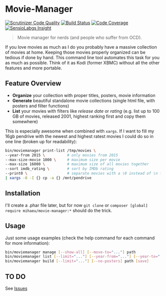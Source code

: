 # Movie-Manager
[![Scrutinizer Code Quality](https://scrutinizer-ci.com/g/mihaeu/movie-manager/badges/quality-score.png?b=master)](https://scrutinizer-ci.com/g/mihaeu/movie-manager/?branch=master)
[![Build Status](https://scrutinizer-ci.com/g/mihaeu/movie-manager/badges/build.png?b=master)](https://scrutinizer-ci.com/g/mihaeu/movie-manager/build-status/master)
[![Code Coverage](https://scrutinizer-ci.com/g/mihaeu/movie-manager/badges/coverage.png?b=master)](https://scrutinizer-ci.com/g/mihaeu/movie-manager/?branch=master)
[![SensioLabgs Insight](https://insight.sensiolabs.com/projects/779570d4-8dfa-4ab2-8c37-85f59a56c7b8/mini.png)](https://insight.sensiolabs.com/projects/779570d4-8dfa-4ab2-8c37-85f59a56c7b8)

> Movie manager for nerds (and people who suffer from OCD).

If you love movies as much as I do you probably have a massive collection of movies at home. Keeping those movies properly organized can be tedious if done by hand. This command line tool automates this task for you as much as possible. Think of it as Kodi (former XBMC) without all the other features and more portable.

## Feature Overview

 - **Organize** your collection with proper titles, posters, movie information
 - **Generate** beautiful standalone movie collections (single html file, with posters and filter functions)
 - **List** your movies with filters like *release date* or *rating* (e.g. list up to 100 GB of movies, released 2001, highest ranking first and copy them somewhere)

 This is especially awesome when combined with `xargs`. If I want to fill my 16gb pendrive with the newest and highest ratest movies I could do so in one line (broken up for readability):

```bash
bin/moviemanager print-list /tmp/movies \
--year-from 2015 \			# only movies from 2015
--max-size-movie 1000 \ 	# maximum size per movie
--max-size 16000 \ 			# maximum size of all movies together
--sort imdb_rating \		# sort by IMDb rating
--print0 \					# separate movies with a \0 instead of \n for xargs
| xargs -0 -I {} cp -a {} /mnt/pendrive
```

## Installation

I'll create a .phar file later, but for now `git clone` or `composer [global] require mihaeu/movie-manager:*` should do the trick.

## Usage

Just some usage examples (check the help command for each command for more information):

```bash
bin/moviemanager manage [--show-all] [--move-to="..."] path
bin/moviemanager list [--limit="..."] [--year-from="..."] [--year-to="..."] [--rating="..."] [--max-size="..."] [--sort-by="..."] [--desc] [--print0] path
bin/moviemanager build [--limit="..."] [--no-posters] path [save]
```

## TO DO

See [Issues](https://github.com/mihaeu/movie-manager/issues)
